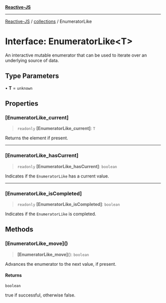 [**Reactive-JS**](../../README.md)

***

[Reactive-JS](../../README.md) / [collections](../README.md) / EnumeratorLike

# Interface: EnumeratorLike\<T\>

An interactive mutable enumerator that can be used to iterate
over an underlying source of data.

## Type Parameters

• **T** = `unknown`

## Properties

### \[EnumeratorLike\_current\]

> `readonly` **\[EnumeratorLike\_current\]**: `T`

Returns the element if present.

***

### \[EnumeratorLike\_hasCurrent\]

> `readonly` **\[EnumeratorLike\_hasCurrent\]**: `boolean`

Indicates if the `EnumeratorLike` has a current value.

***

### \[EnumeratorLike\_isCompleted\]

> `readonly` **\[EnumeratorLike\_isCompleted\]**: `boolean`

Indicates if the `EnumeratorLike` is completed.

## Methods

### \[EnumeratorLike\_move\]()

> **\[EnumeratorLike\_move\]**(): `boolean`

Advances the enumerator to the next value, if present.

#### Returns

`boolean`

true if successful, otherwise false.
